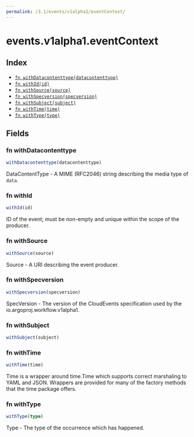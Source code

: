 ```yaml
---
permalink: /3.1/events/v1alpha1/eventContext/
---
```


# events.v1alpha1.eventContext



## Index

* [`fn withDatacontenttype(datacontenttype)`](#fn-withdatacontenttype)
* [`fn withId(id)`](#fn-withid)
* [`fn withSource(source)`](#fn-withsource)
* [`fn withSpecversion(specversion)`](#fn-withspecversion)
* [`fn withSubject(subject)`](#fn-withsubject)
* [`fn withTime(time)`](#fn-withtime)
* [`fn withType(type)`](#fn-withtype)

## Fields

### fn withDatacontenttype

```ts
withDatacontenttype(datacontenttype)
```

DataContentType - A MIME (RFC2046) string describing the media type of `data`.

### fn withId

```ts
withId(id)
```

ID of the event; must be non-empty and unique within the scope of the producer.

### fn withSource

```ts
withSource(source)
```

Source - A URI describing the event producer.

### fn withSpecversion

```ts
withSpecversion(specversion)
```

SpecVersion - The version of the CloudEvents specification used by the io.argoproj.workflow.v1alpha1.

### fn withSubject

```ts
withSubject(subject)
```



### fn withTime

```ts
withTime(time)
```

Time is a wrapper around time.Time which supports correct marshaling to YAML and JSON.  Wrappers are provided for many of the factory methods that the time package offers.

### fn withType

```ts
withType(type)
```

Type - The type of the occurrence which has happened.